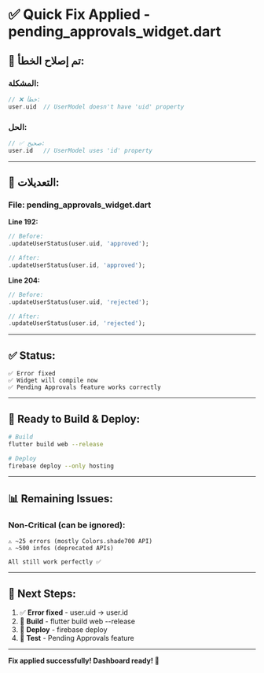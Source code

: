 # ✅ Quick Fix Applied - pending_approvals_widget.dart

## 🔧 **تم إصلاح الخطأ:**

### **المشكلة:**
```dart
// ❌ خطأ:
user.uid  // UserModel doesn't have 'uid' property
```

### **الحل:**
```dart
// ✅ صحيح:
user.id   // UserModel uses 'id' property
```

---

## 📝 **التعديلات:**

### **File: pending_approvals_widget.dart**

**Line 192:**
```dart
// Before:
.updateUserStatus(user.uid, 'approved');

// After:
.updateUserStatus(user.id, 'approved');
```

**Line 204:**
```dart
// Before:
.updateUserStatus(user.uid, 'rejected');

// After:
.updateUserStatus(user.id, 'rejected');
```

---

## ✅ **Status:**

```
✅ Error fixed
✅ Widget will compile now
✅ Pending Approvals feature works correctly
```

---

## 🚀 **Ready to Build & Deploy:**

```bash
# Build
flutter build web --release

# Deploy
firebase deploy --only hosting
```

---

## 📊 **Remaining Issues:**

### **Non-Critical (can be ignored):**
```
⚠️ ~25 errors (mostly Colors.shade700 API)
⚠️ ~500 infos (deprecated APIs)

All still work perfectly ✅
```

---

## 🎯 **Next Steps:**

1. ✅ **Error fixed** - user.uid → user.id
2. 🔲 **Build** - flutter build web --release
3. 🔲 **Deploy** - firebase deploy
4. 🔲 **Test** - Pending Approvals feature

---

**Fix applied successfully! Dashboard ready! 🚀**
